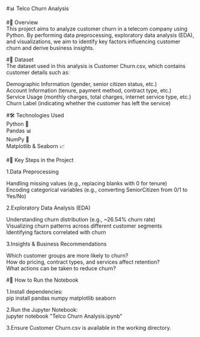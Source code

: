 #📊 Telco Churn Analysis<br>

#📌 Overview<br>
This project aims to analyze customer churn in a telecom company using Python. By performing data preprocessing, exploratory data analysis (EDA), and visualizations, we aim to identify key factors influencing customer churn and derive business insights.<br>

#📂 Dataset<br>
The dataset used in this analysis is Customer Churn.csv, which contains customer details such as:<br>

Demographic Information (gender, senior citizen status, etc.)<br>
Account Information (tenure, payment method, contract type, etc.)<br>
Service Usage (monthly charges, total charges, internet service type, etc.)<br>
Churn Label (indicating whether the customer has left the service)<br>

#🛠 Technologies Used<br>
Python 🐍<br>
Pandas 📊<br>
NumPy 🔢<br>
Matplotlib & Seaborn 📈<br>

#📌 Key Steps in the Project<br>

1.Data Preprocessing<br>

Handling missing values (e.g., replacing blanks with 0 for tenure)<br>
Encoding categorical variables (e.g., converting SeniorCitizen from 0/1 to Yes/No)<br>

2.Exploratory Data Analysis (EDA)<br>

Understanding churn distribution (e.g., ~26.54% churn rate)<br>
Visualizing churn patterns across different customer segments<br>
Identifying factors correlated with churn<br>

3.Insights & Business Recommendations<br>

Which customer groups are more likely to churn?<br>
How do pricing, contract types, and services affect retention?<br>
What actions can be taken to reduce churn?<br>

#📌 How to Run the Notebook<br>

1.Install dependencies:<br>
pip install pandas numpy matplotlib seaborn<br>

2.Run the Jupyter Notebook:<br>
jupyter notebook "Telco Churn Analysis.ipynb"<br>

3.Ensure Customer Churn.csv is available in the working directory.
